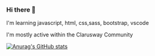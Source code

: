### Hi there 👋
 I'm learning javascript, html, css,sass, bootstrap, vscode

 I'm mostly active within the Clarusway Community

 [![Anurag's GitHub stats](https://github-readme-stats.vercel.app/api?username=mmehel52)](https://github.com/mmehel52/github-readme-stats)
 
